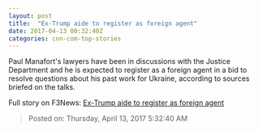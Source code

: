 ```yaml
---
layout: post
title:  "Ex-Trump aide to register as foreign agent"
date: 2017-04-13 00:32:40Z
categories: cnn-com-top-stories
---
```


Paul Manafort's lawyers have been in discussions with the Justice Department and he is expected to register as a foreign agent in a bid to resolve questions about his past work for Ukraine, according to sources briefed on the talks.


Full story on F3News: [Ex-Trump aide to register as foreign agent](http://www.f3nws.com/n/ajnUjG)

> Posted on: Thursday, April 13, 2017 5:32:40 AM
